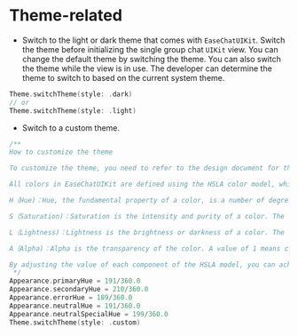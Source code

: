 # Theme-related

- Switch to the light or dark theme that comes with `EaseChatUIKit`. Switch the theme before initializing the single group chat `UIKit` view. You can change the default theme by switching the theme. You can also switch the theme while the view is in use. The developer can determine the theme to switch to based on the current system theme.

```swift
Theme.switchTheme(style: .dark)
// or
Theme.switchTheme(style: .light)
```

- Switch to a custom theme.

```swift
/**
How to customize the theme

To customize the theme, you need to refer to the design document for the theme color to define the following five theme color hue values.

All colors in EaseChatUIKit are defined using the HSLA color model, which is a way of representing colors using hue, saturation, brightness, and alpha.

H（Hue)：Hue, the fundamental property of a color, is a number of degrees on the color wheel from 0 to 360. 0 is red, 120 is green, and 240 is blue.

S（Saturation)：Saturation is the intensity and purity of a color. The higher the saturation, the more vivid the color; the lower the saturation, the closer the color is to gray. Saturation is expressed as a percentage value ranging from 0% to 100%. 0% means grayscale, 100% means full color.

L（Lightness)：Lightness is the brightness or darkness of a color. The higher the luminance, the brighter the color; the lower the luminance, the darker the color. Luminance is expressed as a percentage value ranging from 0% to 100%. 0% means black and 100% means white.

A（Alpha)：Alpha is the transparency of the color. A value of 1 means completely opaque, 0 means completely transparent.

By adjusting the value of each component of the HSLA model, you can achieve precise color control.
 */
Appearance.primaryHue = 191/360.0
Appearance.secondaryHue = 210/360.0
Appearance.errorHue = 189/360.0
Appearance.neutralHue = 191/360.0
Appearance.neutralSpecialHue = 199/360.0
Theme.switchTheme(style: .custom)
```